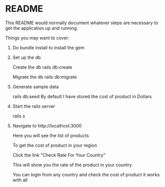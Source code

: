 # README

This README would normally document whatever steps are necessary to get the
application up and running.

Things you may want to cover:

1. Do bundle install to install the gem

2. Set up the db

   Create the db
   rails db:create

   Migrate the db
   rails db:migrate

3. Generate sample data

   rails db:seed
   By default I have stored the cost of product in Dollars

4. Start the rails server

   rails s

5. Navigate to http://localhost:3000

   Here you will see the list of products 

   To get the cost of product in your region

   Click the link "Check Rate For Your Country"

   This will show you the rate of the product in your country

   You can login from any country and check the cost of product it works with all